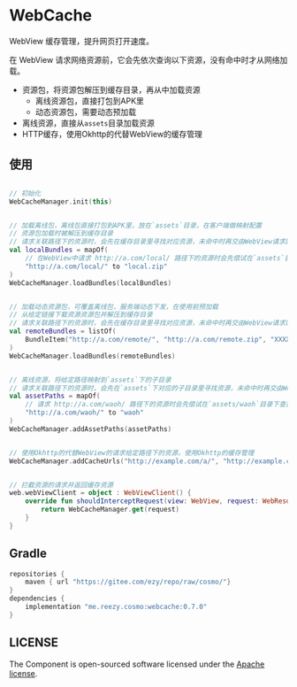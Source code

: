 # WebCache
 
WebView 缓存管理，提升网页打开速度。
 
在 WebView 请求网络资源前，它会先依次查询以下资源，没有命中时才从网络加载。

- 资源包，将资源包解压到缓存目录，再从中加载资源
  - 离线资源包，直接打包到APK里
  - 动态资源包，需要动态预加载
- 离线资源，直接从`assets`目录加载资源
- HTTP缓存，使用Okhttp的代替WebView的缓存管理

## 使用

```kotlin   

// 初始化
WebCacheManager.init(this)


// 加载离线包，离线包直接打包到APK里，放在`assets`目录，在客户端做映射配置 
// 资源包加载时被解压到缓存目录 
// 请求关联路径下的资源时，会先在缓存目录里寻找对应资源，未命中时再交由WebView请求网络资源
val localBundles = mapOf(
    // 在WebView中请求 http://a.com/local/ 路径下的资源时会先偿试在`assets`目录的 local.zip 中查找
    "http://a.com/local/" to "local.zip"
)
WebCacheManager.loadBundles(localBundles)


// 加载动态资源包，可覆盖离线包，服务端动态下发，在使用前预加载 
// 从给定链接下载资源资源包并解压到缓存目录
// 请求关联路径下的资源时，会先在缓存目录里寻找对应资源，未命中时再交由WebView请求网络资源
val remoteBundles = listOf(
    BundleItem("http://a.com/remote/", "http://a.com/remote.zip", "XXXXXX")
)
WebCacheManager.loadBundles(remoteBundles)


// 离线资源，将给定路径映射到`assets`下的子目录 
// 请求关联路径下的资源时，会先在`assets`下对应的子目录里寻找资源，未命中时再交由WebView请求网络资源
val assetPaths = mapOf(
    // 请求 http://a.com/waoh/ 路径下的资源时会先偿试在`assets/waoh`目录下查找
    "http://a.com/waoh/" to "waoh"
)
WebCacheManager.addAssetPaths(assetPaths)


// 使用Okhttp的代替WebView的请求给定路径下的资源，使用Okhttp的缓存管理
WebCacheManager.addCacheUrls("http://example.com/a/", "http://example.com/b/")


// 拦截资源的请求并返回缓存资源
web.webViewClient = object : WebViewClient() {
    override fun shouldInterceptRequest(view: WebView, request: WebResourceRequest): WebResourceResponse? {
        return WebCacheManager.get(request)
    }
}
``` 

## Gradle

``` groovy
repositories { 
    maven { url "https://gitee.com/ezy/repo/raw/cosmo/"}
} 
dependencies {
    implementation "me.reezy.cosmo:webcache:0.7.0"
}
```
 



## LICENSE

The Component is open-sourced software licensed under the [Apache license](LICENSE).
